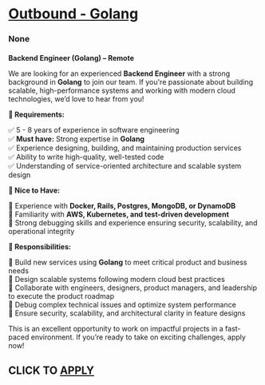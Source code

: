# [Outbound - Golang](https://www.remotewlb.com/apply/outbound-golang)  
### None  
####  

**Backend Engineer (Golang) – Remote**

We are looking for an experienced **Backend Engineer** with a strong background in **Golang** to join our team. If you're passionate about building scalable, high-performance systems and working with modern cloud technologies, we’d love to hear from you!

  
 **📌 Requirements:**

✅ 5 - 8 years of experience in software engineering  
✅ **Must have:** Strong expertise in **Golang**  
✅ Experience designing, building, and maintaining production services  
✅ Ability to write high-quality, well-tested code  
✅ Understanding of service-oriented architecture and scalable system design  

 **🌟 Nice to Have:**

🔹 Experience with **Docker, Rails, Postgres, MongoDB, or DynamoDB**  
🔹 Familiarity with **AWS, Kubernetes, and test-driven development**  
🔹 Strong debugging skills and experience ensuring security, scalability, and operational integrity  

 **🚀 Responsibilities:**

🔹 Build new services using **Golang** to meet critical product and business needs  
🔹 Design scalable systems following modern cloud best practices  
🔹 Collaborate with engineers, designers, product managers, and leadership to execute the product roadmap  
🔹 Debug complex technical issues and optimize system performance  
🔹 Ensure security, scalability, and architectural clarity in feature designs

  
This is an excellent opportunity to work on impactful projects in a fast-paced environment. If you’re ready to take on exciting challenges, apply now!

  
## CLICK TO [APPLY](https://www.remotewlb.com/apply/outbound-golang)


